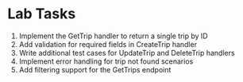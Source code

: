 # Lab Tasks

1. Implement the GetTrip handler to return a single trip by ID
2. Add validation for required fields in CreateTrip handler
3. Write additional test cases for UpdateTrip and DeleteTrip handlers
4. Implement error handling for trip not found scenarios
5. Add filtering support for the GetTrips endpoint
